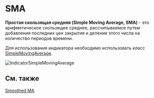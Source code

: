 # SMA

**Простая скользящая средняя (Simple Moving Average, SMA)** \- это арифметическое скользящее среднее, рассчитываемое путем добавления последних цен закрытия и деления этого числа на количество периодов времени. 

Для использования индикатора необходимо использовать класс [SimpleMovingAverage](../api/StockSharp.Algo.Indicators.SimpleMovingAverage.html). 

![IndicatorSimpleMovingAverage](~/images/IndicatorSimpleMovingAverage.png)

## См. также

[Smoothed MA](IndicatorSmoothedMovingAverage.md)
